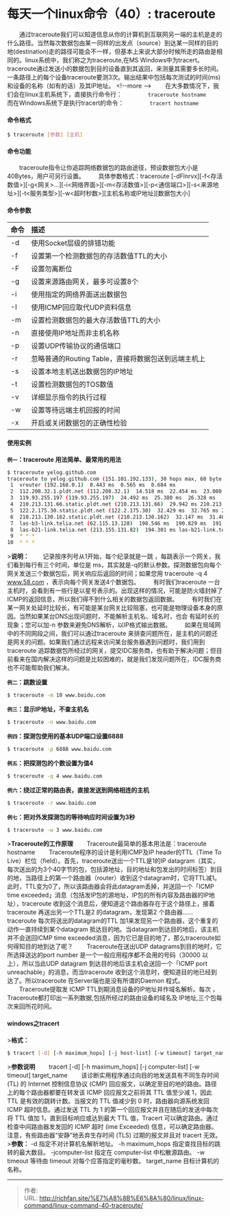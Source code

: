 # 每天一个linux命令（40）: traceroute

　　通过traceroute我们可以知道信息从你的计算机到互联网另一端的主机是走的什么路径。当然每次数据包由某一同样的出发点（source）到达某一同样的目的地(destination)走的路径可能会不一样，但基本上来说大部分时候所走的路由是相同的。linux系统中，我们称之为traceroute,在MS Windows中为tracert。 traceroute通过发送小的数据包到目的设备直到其返回，来测量其需要多长时间。一条路径上的每个设备traceroute要测3次。输出结果中包括每次测试的时间(ms)和设备的名称（如有的话）及其IP地址。
&lt;!--more --&gt;
　　在大多数情况下，我们会在linux主机系统下，直接执行命令行：
　　　　`traceroute hostname`
　　而在Windows系统下是执行tracert的命令：
　　　　`tracert hostname`
#### 命令格式
```bash
$ traceroute [参数] [主机]
```
#### 命令功能
　　traceroute指令让你追踪网络数据包的路由途径，预设数据包大小是40Bytes，用户可另行设置。
　　具体参数格式：traceroute [-dFlnrvx][-f&lt;存活数值&gt;][-g&lt;网关&gt;...][-i&lt;网络界面&gt;][-m&lt;存活数值&gt;][-p&lt;通信端口&gt;][-s&lt;来源地址&gt;][-t&lt;服务类型&gt;][-w&lt;超时秒数&gt;][主机名称或IP地址][数据包大小]

#### 命令参数
| 命令 | 描述     |
| :------------- | :------------- |
| -d | 使用Socket层级的排错功能 |
| -f | 设置第一个检测数据包的存活数值TTL的大小 |
| -F | 设置勿离断位 |
| -g | 设置来源路由网关，最多可设置8个 |
| -i | 使用指定的网络界面送出数据包 |
| -I | 使用ICMP回应取代UDP资料信息 |
| -m | 设置检测数据包的最大存活数值TTL的大小 |
| -n | 直接使用IP地址而非主机名称 |
| -p | 设置UDP传输协议的通信端口 |
| -r | 忽略普通的Routing Table，直接将数据包送到远端主机上 |
| -s | 设置本地主机送出数据包的IP地址 |
| -t | 设置检测数据包的TOS数值 |
| -v | 详细显示指令的执行过程 |
| -w | 设置等待远端主机回报的时间 |
| -x | 开启或关闭数据包的正确性检验 |

#### 使用实例
**`例一`：traceroute 用法简单、最常用的用法**
```bash
$ traceroute yelog.github.com
traceroute to yelog.github.com (151.101.192.133), 30 hops max, 60 byte packets
 1  vrouter (192.168.0.1)  0.443 ms  0.565 ms  0.684 ms
 2  112.208.32.1.pldt.net (112.208.32.1)  14.518 ms  22.454 ms  23.080 ms
 3  119.93.255.197 (119.93.255.197)  24.492 ms  25.380 ms  26.328 ms
 4  210.213.131.66.static.pldt.net (210.213.131.66)  29.942 ms 210.213.131.70.static.pldt.net (210.213.131.70)  28.209 ms  28.992 ms
 5  122.2.175.30.static.pldt.net (122.2.175.30)  32.429 ms  32.765 ms 210.213.128.29.static.pldt.net (210.213.128.29)  35.165 ms
 6  210.213.130.162.static.pldt.net (210.213.130.162)  32.147 ms  31.403 ms  32.107 ms
 7  las-b3-link.telia.net (62.115.13.128)  198.546 ms  190.829 ms  191.039 ms
 8  las-b21-link.telia.net (213.155.131.82)  194.301 ms las-b21-link.telia.net (62.115.116.179)  191.927 ms las-b21-link.telia.net (213.155.131.84)  194.433 ms
 9  * * *
10  * * *
```
&gt;**说明：**
　　记录按序列号从1开始，每个纪录就是一跳 ，每跳表示一个网关，我们看到每行有三个时间，单位是 ms，其实就是-q的默认参数。探测数据包向每个网关发送三个数据包后，网关响应后返回的时间；如果您用 traceroute -q 4 www.58.com ，表示向每个网关发送4个数据包。
　　有时我们traceroute 一台主机时，会看到有一些行是以星号表示的。出现这样的情况，可能是防火墙封掉了ICMP的返回信息，所以我们得不到什么相关的数据包返回数据。
　　有时我们在某一网关处延时比较长，有可能是某台网关比较阻塞，也可能是物理设备本身的原因。当然如果某台DNS出现问题时，不能解析主机名、域名时，也会 有延时长的现象；您可以加-n 参数来避免DNS解析，以IP格式输出数据。
　　如果在局域网中的不同网段之间，我们可以通过traceroute 来排查问题所在，是主机的问题还是网关的问题。如果我们通过远程来访问某台服务器遇到问题时，我们用到traceroute 追踪数据包所经过的网关，提交IDC服务商，也有助于解决问题；但目前看来在国内解决这样的问题是比较困难的，就是我们发现问题所在，IDC服务商也不可能帮助我们解决。

**`例二`：跳数设置**
```bash
$ traceroute -m 10 www.baidu.com
```
**`例三`：显示IP地址，不查主机名**
```bash
$ traceroute -n www.baidu.com
```
**`例四`：探测包使用的基本UDP端口设置6888**
```bash
$ traceroute -p 6888 www.baidu.com
```
**`例五`：把探测包的个数设置为值4**
```bash
$ traceroute -q 4 www.baidu.com
```
**`例六`：绕过正常的路由表，直接发送到网络相连的主机**
```bash
$ traceroute -r www.baidu.com
```
**`例七`：把对外发探测包的等待响应时间设置为3秒**
```bash
$ traceroute -w 3 www.baidu.com
```
&gt;**Traceroute的工作原理**
　　Traceroute最简单的基本用法是：traceroute hostname
　　Traceroute程序的设计是利用ICMP及IP header的TTL（Time To Live）栏位（field）。首先，traceroute送出一个TTL是1的IP datagram（其实，每次送出的为3个40字节的包，包括源地址，目的地址和包发出的时间标签）到目的地，当路径上的第一个路由器（router）收到这个datagram时，它将TTL减1。此时，TTL变为0了，所以该路由器会将此datagram丢掉，并送回一个「ICMP time exceeded」消息（包括发IP包的源地址，IP包的所有内容及路由器的IP地址），traceroute 收到这个消息后，便知道这个路由器存在于这个路径上，接着traceroute 再送出另一个TTL是2 的datagram，发现第2 个路由器...... traceroute 每次将送出的datagram的TTL 加1来发现另一个路由器，这个重复的动作一直持续到某个datagram 抵达目的地。当datagram到达目的地后，该主机并不会送回ICMP time exceeded消息，因为它已是目的地了，那么traceroute如何得知目的地到达了呢？
　　Traceroute在送出UDP datagrams到目的地时，它所选择送达的port number 是一个一般应用程序都不会用的号码（30000 以上），所以当此UDP datagram 到达目的地后该主机会送回一个「ICMP port unreachable」的消息，而当traceroute 收到这个消息时，便知道目的地已经到达了。所以traceroute 在Server端也是没有所谓的Daemon 程式。
　　Traceroute提取发 ICMP TTL到期消息设备的IP地址并作域名解析。每次 ，Traceroute都打印出一系列数据,包括所经过的路由设备的域名及 IP地址,三个包每次来回所花时间。

#### windows之tracert
&gt;**格式：**
```bash
$ tracert [-d] [-h maximum_hops] [-j host-list] [-w timeout] target_name
```
&gt;**参数说明**
　　tracert [-d] [-h maximum_hops] [-j computer-list] [-w timeout] target_name
　　该诊断实用程序通过向目的地发送具有不同生存时间 (TL) 的 Internet 控制信息协议 (CMP) 回应报文，以确定至目的地的路由。路径上的每个路由器都要在转发该 ICMP 回应报文之前将其 TTL 值至少减 1，因此 TTL 是有效的跳转计数。当报文的 TTL 值减少到 0 时，路由器向源系统发回 ICMP 超时信息。通过发送 TTL 为 1 的第一个回应报文并且在随后的发送中每次将 TTL 值加 1，直到目标响应或达到最大 TTL 值，Tracert 可以确定路由。通过检查中间路由器发发回的 ICMP 超时 (ime Exceeded) 信息，可以确定路由器。注意，有些路由器“安静”地丢弃生存时间 (TLS) 过期的报文并且对 tracert 无效。
&gt;**参数：**
-d 指定不对计算机名解析地址。
-h maximum_hops 指定查找目标的跳转的最大数目。
-jcomputer-list 指定在 computer-list 中松散源路由。
-w timeout 等待由 timeout 对每个应答指定的毫秒数。
target_name 目标计算机的名称。


---

> 作者:   
> URL: http://richfan.site/%E7%A8%8B%E6%8A%80/linux/linux-command/linux-command-40-traceroute/  

